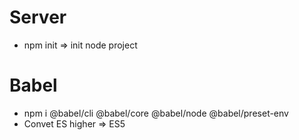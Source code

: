 # Server
- npm init => init node project
# Babel
- npm i @babel/cli @babel/core @babel/node @babel/preset-env
- Convet ES higher => ES5
